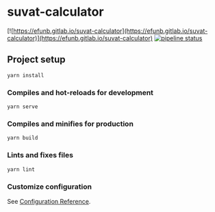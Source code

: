 # suvat-calculator

[![https://efunb.gitlab.io/suvat-calculator](https://efunb.gitlab.io/suvat-calculator)](https://efunb.gitlab.io/suvat-calculator)
[![pipeline status](https://gitlab.com/efunb/suvat-calculator/badges/master/pipeline.svg)](https://gitlab.com/efunb/suvat-calculator/commits/master)


## Project setup
```
yarn install
```

### Compiles and hot-reloads for development
```
yarn serve
```

### Compiles and minifies for production
```
yarn build
```

### Lints and fixes files
```
yarn lint
```

### Customize configuration
See [Configuration Reference](https://cli.vuejs.org/config/).
